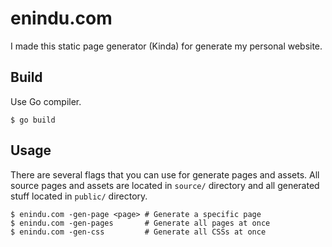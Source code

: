 # enindu.com

I made this static page generator (Kinda) for generate my personal website.

## Build

Use Go compiler.

```
$ go build
```

## Usage

There are several flags that you can use for generate pages and assets. All source pages and assets are located in `source/` directory and all generated stuff located in `public/` directory.

```
$ enindu.com -gen-page <page> # Generate a specific page
$ enindu.com -gen-pages       # Generate all pages at once
$ enindu.com -gen-css         # Generate all CSSs at once
```
